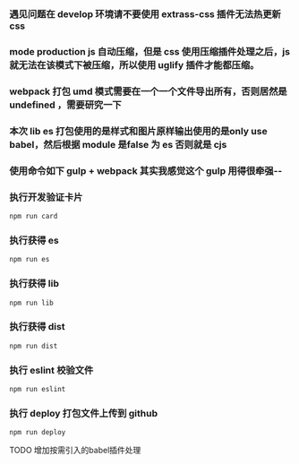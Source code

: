 ### 遇见问题在 develop 环境请不要使用 extrass-css 插件无法热更新 css
### mode production js 自动压缩，但是 css 使用压缩插件处理之后，js 就无法在该模式下被压缩，所以使用 uglify 插件才能都压缩。
### webpack 打包 umd 模式需要在一个一个文件导出所有，否则居然是 undefined ，需要研究一下
### 本次 lib es 打包使用的是样式和图片原样输出使用的是only use babel，然后根据 module 是false 为 es 否则就是 cjs
### 使用命令如下 gulp + webpack 其实我感觉这个 gulp 用得很牵强--

### 执行开发验证卡片

```
npm run card
```

### 执行获得 es
```
npm run es
```

### 执行获得 lib
```
npm run lib
```


### 执行获得 dist
```
npm run dist
```

### 执行 eslint 校验文件
```
npm run eslint
```
### 执行 deploy 打包文件上传到 github
```
npm run deploy
```
TODO
增加按需引入的babel插件处理